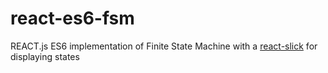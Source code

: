 # react-es6-fsm
REACT.js ES6 implementation of Finite State Machine with a [react-slick](https://github.com/akiran/react-slick) for displaying states  

